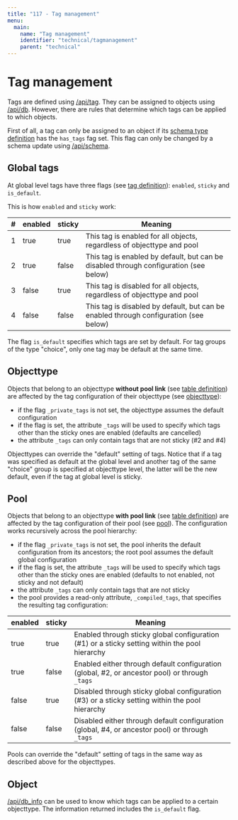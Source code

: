 ```yaml
---
title: "117 - Tag management"
menu:
  main:
    name: "Tag management"
    identifier: "technical/tagmanagement"
    parent: "technical"
---
```

# Tag management

Tags are defined using [/api/tag](/en/technical/api/tags). They can be assigned to objects using [/api/db](/en/technical/api/db).
However, there are rules that determine which tags can be applied to which objects.

First of all, a tag can only be assigned to an object if its [schema type definition](/en/technical/types/schema)
has the `has_tags` fag set. This flag can only be changed by a schema update using [/api/schema](/en/technical/api/schema).

## Global tags

At global level tags have three flags (see [tag definition](/en/technical/types/tag)): `enabled`, `sticky` and `is_default`.

This is how `enabled` and `sticky` work:

| # | enabled | sticky | Meaning |
|---|---------|--------|---------|
| 1 | true    | true   | This tag is enabled for all objects, regardless of objecttype and pool |
| 2 | true    | false  | This tag is enabled by default, but can be disabled through configuration (see below) |
| 3 | false   | true   | This tag is disabled for all objects, regardless of objecttype and pool |
| 4 | false   | false  | This tag is disabled by default, but can be enabled through configuration (see below) |

The flag `is_default` specifies which tags are set by default. For tag groups of the type "choice", only one tag may be default
at the same time.

## Objecttype

Objects that belong to an objecttype **without pool link** (see [table definition](/en/technical/types/schema))
are affected by the tag configuration of their objecttype (see [objecttype](/en/technical/types/objecttype)):

- if the flag `_private_tags` is not set, the objecttype assumes the default configuration
- if the flag is set, the attribute `_tags` will be used to specify which tags other than the sticky ones are enabled (defaults are cancelled)
- the attribute `_tags` can only contain tags that are not sticky (#2 and #4)

Objecttypes can override the "default" setting of tags. Notice that if a tag was specified as default at the global level
and another tag of the same "choice" group is specified at objecttype level, the latter will be the new default, even if
the tag at global level is sticky.

## Pool

Objects that belong to an objecttype **with pool link** (see [table definition](/en/technical/types/schema))
are affected by the tag configuration of their pool (see [pool](/en/technical/types/pool)). The configuration works
recursively across the pool hierarchy:

- if the flag `_private_tags` is not set, the pool inherits the default configuration from its ancestors; the root
  pool assumes the default global configuration
- if the flag is set, the attribute `_tags` will be used to specify which tags other than the sticky ones are enabled
  (defaults to not enabled, not sticky and not default)
- the attribute `_tags` can only contain tags that are not sticky
- the pool provides a read-only attribute, `_compiled_tags`, that specifies the resulting tag configuration:

| enabled | sticky | Meaning |
|---------|--------|---------|
| true    | true   | Enabled through sticky global configuration (#1) or a sticky setting within the pool hierarchy |
| true    | false  | Enabled either through default configuration (global, #2, or ancestor pool) or through `_tags` |
| false   | true   | Disabled through sticky global configuration (#3) or a sticky setting within the pool hierarchy |
| false   | false  | Disabled either through default configuration (global, #4, or ancestor pool) or through `_tags` |

Pools can override the "default" setting of tags in the same way as described above for the objecttypes.

## Object

[/api/db_info](/en/technical/api/db_info) can be used to know which tags can be applied to a certain objecttype. The information
returned includes the `is_default` flag.


